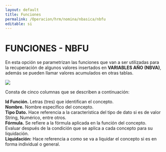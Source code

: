 ```yaml
---
layout: default
title: Funciones
permalink: /Operacion/hrm/nomina/nbasica/nbfu
editable: si
---
```


# FUNCIONES - NBFU

En esta opción se parametrizan las funciones que van a ser utilizadas para la recuperación de algunos valores insertados en **VARIABLES AÑO (NBVA)**, además se pueden llamar valores acumulados en otras tablas.


![](nbfu1.png)


Consta de cinco columnas que se describen a continuación:
    
**Id Función.** Letras (tres) que identifican el concepto.  
**Nombre.** Nombre específico del concepto.  
**Tipo Dato.** Hace referencia a la característica del tipo de dato si es de valor String, Numérico, entre otros.  
**Fórmula.** Se refiere a la fórmula aplicada en la función del concepto. Evaluar después de la condición que se aplica a cada concepto para su liquidación.  
**Liquidación:** Hace referencia a como se va a liquidar el concepto si es en forma individual o general.  
